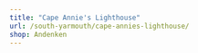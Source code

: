```yaml
---
title: "Cape Annie's Lighthouse"
url: /south-yarmouth/cape-annies-lighthouse/
shop: Andenken
---
```

